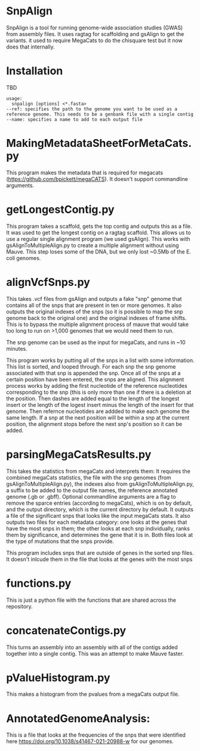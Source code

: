 # SnpAlign

SnpAlign is a tool for running genome-wide association studies (GWAS) from assembly files.
It uses ragtag for scaffolding and gsAlign to get the variants.
it used to require MegaCats to do the chisquare test but it now does that internally.


# Installation
TBD

    usage:
      snpalign [options] <*.fasta>
    --ref: specifies the path to the genome you want to be used as a reference genome. This needs to be a genbank file with a single contig 
    --name: specifies a name to add to each output file
    



# MakingMetadataSheetForMetaCats.py
This program makes the metadata that is required for megacats (https://github.com/bpickett/megaCATS). It doesn't support commandline arguments.

# getLongestContig.py
This program takes a scaffold, gets the top contig and outputs this as a file. It was used to get the longest contig on a ragtag scaffold. This allows us to use a regular single alignment program (we used gsAlign). This works with gsAlignToMultipleAlign.py to create a multiple alignment without using Mauve. This step loses some of the DNA, but we only lost ~0.5Mb of the E. coli genomes.

# alignVcfSnps.py
This takes .vcf files from gsAlign and outputs a fake "snp" genome that contains all of the snps that are present in ten or more genomes. It also outputs the original indexes of the snps (so it is possible to map the snp genome back to the original one) and the original indexes of frame shifts. This is to bypass the multiple alignment process of mauve that would take too long to run on >1,000 genomes that we would need them to run.

The snp genome can be used as the input for megaCats, and runs in ~10 minutes.

This program works by putting all of the snps in a list with some information. This list is sorted, and looped through. For each snp the snp genome associated with that snp is appended the snp. Once all of the snps at a certain position have been entered, the snps are aligned. This alignment process works by adding the first nucleotide of the reference nucleotides corresponding to the snp (this is only more than one if there is a deletion at the position. Then dashes are added equal to the length of the longest insert or the length of the logest insert minus the length of the insert for that genome. Then refernce nucleotides are addded to make each genome the same length. If a snp at the next position will be within a snp at the current position, the alignment stops before the next snp's position so it can be added.

# parsingMegaCatsResults.py
This takes the statistics from megaCats and interprets them: It requires the combined megaCats statistics, the file with the snp genomes (from gsAlignToMultipleAlign.py), the indexes also from gsAlignToMultipleAlign.py, a suffix to be added to the output file names, the reference annotated genome (.gb or .gbff). Optional commandline arguments are a flag to remove the sparce entries (according to megaCats), which is on by default, and the output directory, which is the current directory by default. It outputs a file of the significant snps that looks like the input megaCats stats. It also outputs two files for each metadata category: one looks at the genes that have the most snps in them; the other looks at each snp individually, ranks them by significance, and determines the gene that it is in. Both files look at the type of mutations that the snps provide.

This program includes snps that are outside of genes in the sorted snp files. It doesn't inlcude them in the file that looks at the genes with the most snps

# functions.py
This is just a python file with the functions that are shared across the repository.

# concatenateContigs.py
This turns an assembly into an assembly with all of the contigs added together into a single contig. This was an attempt to make Mauve faster.

# pValueHistogram.py
This makes a histogram from the pvalues from a megaCats output file.

# AnnotatedGenomeAnalysis:
This is a file that looks at the frequencies of the snps that were identified here https://doi.org/10.1038/s41467-021-20988-w for our genomes. 
